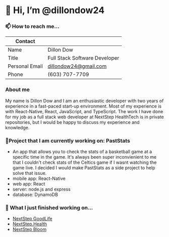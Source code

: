 

# 👋 Hi, I’m @dillondow24

### 📫 How to reach me...
| Contact        |                                                         |
| -------------- | ------------------------------------------------------- | 
| Name           | Dillon Dow                                              | 
| Title          | Full Stack Software Developer                           |
| Personal Email | [dillondow24@gmail.com](mailto:dillondow24@gmail.com)   |
| Phone          | (603) 707-7709                                          |

### About me

My name is Dillon Dow and I am an enthusiastic developer with two years of experience in a fast-paced start-up environment. Most of my experience is with React-Native, React, JavaScript, and TypeScript. The work I have done for my job as a full stack web developer at NextStep HealthTech is in private repositories, but I would be happy to discuss my experience and knowledge.

### 🔭Project that I am currently working on:  PastStats
-   An app that allows you to check the stats of a basketball game at a specific time in the game. It's always been super inconvienient to me that I couldn't check stats of the Celtics game if I wasnt watching the game live. I decided I would make PastStats as a side project to help solve that issue.
-   mobile app: React-Native
-   web app: React
-   server: node.js and express
-   database: DynamoDB

### 🚀 What I just finished working on...

- [NextStep GoodLife](https://nextstepgoodife.com)
- [NextStep.Health](https://nextstep.health)
- [NextStep Bloom](https://nextstepbloom.com)
